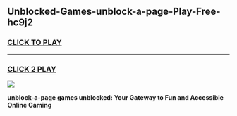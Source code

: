 
## Unblocked-Games-unblock-a-page-Play-Free-hc9j2
<h3>
<a href="https://premium76.site?title=unblock-a-page&ref=21A">CLICK TO PLAY</a></h3>
<hr>

<h3>
<a href="https://premium76.site?title=unblock-a-page&ref=21A">CLICK 2 PLAY</a>
  
</h3>

<a href="https://premium76.site?title=unblock-a-page&ref=21A"><img src="https://clearcache.store/games.png"></a>


**unblock-a-page games unblocked: Your Gateway to Fun and Accessible Online Gaming**
